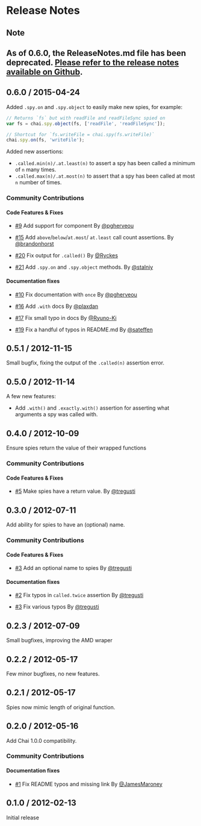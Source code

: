 # Release Notes

## Note

As of 0.6.0, the ReleaseNotes.md file has been deprecated. [Please refer to the release notes available on Github](https://github.com/chaijs/chai-spies/releases).
---

## 0.6.0 / 2015-04-24

Added `.spy.on` and `.spy.object` to easily make new spies, for example:

```js
// Returns `fs` but with readFile and readFileSync spied on
var fs = chai.spy.object(fs, ['readFile', 'readFileSync']);

// Shortcut for `fs.writeFile = chai.spy(fs.writeFile)`
chai.spy.on(fs, 'writeFile');
```

Added new assertions:

 * `.called.min(n)/.at.least(n)` to assert a spy has been called a minimum of
   `n` many times.
 * `.called.max(n)/.at.most(n)` to assert that a spy has been called at most `n`
   number of times.

### Community Contributions

#### Code Features & Fixes

 * [#9](https://github.com/chaijs/chai/pull/9) Add support for component
   By [@pgherveou](https://github.com/pgherveou)

 * [#15](https://github.com/chaijs/chai/pull/15) Add `above`/`below`/`at.most`/
   `at.least` call count assertions.
   By [@brandonhorst](https://github.com/brandonhorst)

 * [#20](https://github.com/chaijs/chai/pull/20) Fix output for `.called()`
   By [@Ryckes](https://github.com/Ryckes)

 * [#21](https://github.com/chaijs/chai/pull/21) Add `.spy.on` and `.spy.object`
   methods.
   By [@stalniy](https://github.com/stalniy)

#### Documentation fixes

 * [#10](https://github.com/chaijs/chai/pull/10) Fix documentation with `once`
   By [@pgherveou](https://github.com/pgherveou)

 * [#16](https://github.com/chaijs/chai/pull/16) Add `.with` docs
   By [@plaxdan](https://github.com/plaxdan)

 * [#17](https://github.com/chaijs/chai/pull/17) Fix small typo in docs
   By [@Ryuno-Ki](https://github.com/Ryuno-Ki)

 * [#19](https://github.com/chaijs/chai/pull/19) Fix a handful of typos in
   README.md
   By [@sateffen](https://github.com/sateffen)

## 0.5.1 / 2012-11-15

Small bugfix, fixing the output of the `.called(n)` assertion error.

## 0.5.0 / 2012-11-14

A few new features:

 - Add `.with()` and `.exactly.with()` assertion for asserting what arguments
   a spy was called with.

## 0.4.0 / 2012-10-09

Ensure spies return the value of their wrapped functions

### Community Contributions

#### Code Features & Fixes

 * [#5](https://github.com/chaijs/chai/pull/5) Make spies have a return value.
   By [@tregusti](https://github.com/tregusti)

## 0.3.0 / 2012-07-11

Add ability for spies to have an (optional) name.

### Community Contributions

#### Code Features & Fixes

 * [#3](https://github.com/chaijs/chai/pull/3) Add an optional name to spies
   By [@tregusti](https://github.com/tregusti)

#### Documentation fixes

 * [#2](https://github.com/chaijs/chai-spies/pull/2) Fix typos in `called.twice`
   assertion
   By [@tregusti](https://github.com/tregusti)

 * [#3](https://github.com/chaijs/chai-spies/pull/2) Fix various typos
   By [@tregusti](https://github.com/tregusti)


## 0.2.3 / 2012-07-09

Small bugfixes, improving the AMD wraper

## 0.2.2 / 2012-05-17

Few minor bugfixes, no new features.

## 0.2.1 / 2012-05-17

Spies now mimic length of original function.

## 0.2.0 / 2012-05-16

Add Chai 1.0.0 compatibility.

### Community Contributions

#### Documentation fixes

 * [#1](https://github.com/chaijs/chai-spies/pull/1) Fix README typos and
   missing link
   By [@JamesMaroney](https://github.com/JamesMaroney)

## 0.1.0 / 2012-02-13

Initial release
